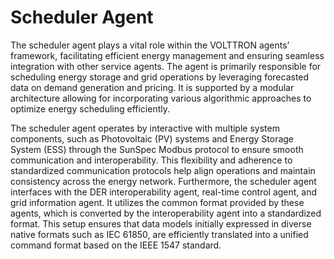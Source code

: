 # Scheduler Agent

The scheduler agent plays a vital role within the VOLTTRON agents’ framework, facilitating efficient energy management and ensuring seamless integration with other service agents. The agent is primarily responsible for scheduling energy storage and grid operations by leveraging forecasted data on demand generation and pricing. It is supported by a modular architecture allowing for incorporating various algorithmic approaches to optimize energy scheduling efficiently. 



The scheduler agent operates by interactive with multiple system components, such as Photovoltaic (PV) systems and Energy Storage System (ESS) through the SunSpec Modbus protocol to ensure smooth communication and interoperability. This flexibility and adherence to standardized communication protocols help align operations and maintain consistency across the energy network. Furthermore, the scheduler agent interfaces with the DER interoperability agent, real-time control agent, and grid information agent. It utilizes the common format provided by these agents, which is converted by the interoperability agent into a standardized format. This setup ensures that data models initially expressed in diverse native formats such as IEC 61850, are efficiently translated into a unified command format based on the IEEE 1547 standard. 





